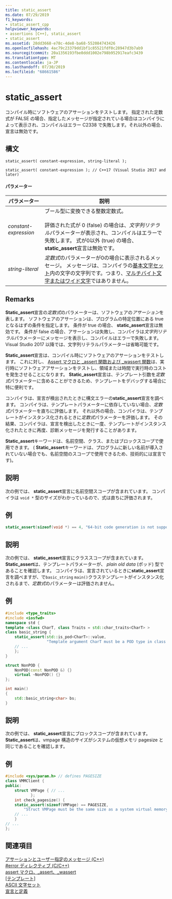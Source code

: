 ```yaml
---
title: static_assert
ms.date: 07/29/2019
f1_keywords:
- static_assert_cpp
helpviewer_keywords:
- assertions [C++], static_assert
- static_assert
ms.assetid: 28dd3668-e78c-4de8-ba68-552084743426
ms.openlocfilehash: 4ac79c23379dd1bf1c85521fdf0c28947d3b7ab9
ms.sourcegitcommit: 20a1356193fbe0ddd1002e798b952917eafc3439
ms.translationtype: MT
ms.contentlocale: ja-JP
ms.lasthandoff: 07/30/2019
ms.locfileid: "68661586"
---
```

# <a name="staticassert"></a>static_assert

コンパイル時にソフトウェアのアサーションをテストします。 指定された定数式が FALSE の場合、指定したメッセージが指定されている場合はコンパイラによって表示され、コンパイルはエラー C2338 で失敗します。それ以外の場合、宣言は無効です。

## <a name="syntax"></a>構文

```
static_assert( constant-expression, string-literal );

static_assert( constant-expression ); // C++17 (Visual Studio 2017 and later)
```

#### <a name="parameters"></a>パラメーター

|パラメーター|説明|
|---------------|-----------------|
|*constant-expression*|ブール型に変換できる整数定数式。<br /><br /> 評価された式が 0 (false) の場合は、*文字列リテラル*パラメーターが表示され、コンパイルはエラーで失敗します。 式が0以外 (true) の場合、 **static_assert**宣言は無効です。|
|*string-literal*|*定数式*のパラメーターが0の場合に表示されるメッセージ。 メッセージは、コンパイラの[基本文字セット](../c-language/ascii-character-set.md)内の文字の文字列です。つまり、[マルチバイト文字またはワイド文字](../c-language/multibyte-and-wide-characters.md)ではありません。|

## <a name="remarks"></a>Remarks

**Static_assert**宣言の*定数式*のパラメーターは、ソフトウェアの*アサーション*を表します。 ソフトウェアのアサーションは、プログラムの特定位置にある true となるはずの条件を指定します。 条件が true の場合、 **static_assert**宣言は無効です。 条件が false の場合、アサーションは失敗し、コンパイラは*文字列リテラル*パラメーターにメッセージを表示し、コンパイルはエラーで失敗します。 Visual Studio 2017 以降では、文字列リテラルパラメーターは省略可能です。

**Static_assert**宣言は、コンパイル時にソフトウェアのアサーションをテストします。 これに対し、 [Assert マクロと _assert 関数および _wassert 関数](../c-runtime-library/reference/assert-macro-assert-wassert.md)は、実行時にソフトウェアアサーションをテストし、領域または時間で実行時のコストを発生させることになります。 **Static_assert**宣言は、テンプレート引数を*定数式*パラメーターに含めることができるため、テンプレートをデバッグする場合に特に便利です。

コンパイラは、宣言が検出されたときに構文エラーの**static_assert**宣言を調べます。 コンパイラは、テンプレートパラメーターに依存していない場合、*定数式*パラメーターを直ちに評価します。 それ以外の場合、コンパイラは、テンプレートがインスタンス化されるときに*定数式*パラメーターを評価します。 その結果、コンパイラは、宣言を検出したときに一度、テンプレートがインスタンス化されたときに再度、診断メッセージを発行することがあります。

**Static_assert**キーワードは、名前空間、クラス、またはブロックスコープで使用できます。 ( **Static_assert**キーワードは、プログラムに新しい名前が導入されていない場合でも、名前空間のスコープで使用できるため、技術的には宣言です)。

## <a name="description"></a>説明

次の例では、 **static_assert**宣言に名前空間スコープが含まれています。 コンパイラは `void *` 型のサイズがわかっているので、式は直ちに評価されます。

## <a name="example"></a>例

```cpp
static_assert(sizeof(void *) == 4, "64-bit code generation is not supported.");
```

## <a name="description"></a>説明

次の例では、 **static_assert**宣言にクラススコープが含まれています。 **Static_assert**は、テンプレートパラメーターが、 *plain old data* (ポッド) 型であることを確認します。 コンパイラは、宣言されているときに**static_assert**宣言を調べますが、で`basic_string` `main()`クラステンプレートがインスタンス化されるまで、*定数式*のパラメーターは評価されません。

## <a name="example"></a>例

```cpp
#include <type_traits>
#include <iosfwd>
namespace std {
template <class CharT, class Traits = std::char_traits<CharT> >
class basic_string {
    static_assert(std::is_pod<CharT>::value,
                  "Template argument CharT must be a POD type in class template basic_string");
    // ...
    };
}

struct NonPOD {
    NonPOD(const NonPOD &) {}
    virtual ~NonPOD() {}
};

int main()
{
    std::basic_string<char> bs;
}
```

## <a name="description"></a>説明

次の例では、 **static_assert**宣言にブロックスコープが含まれています。 **Static_assert**は、vmpage 構造のサイズがシステムの仮想メモリ pagesize と同じであることを確認します。

## <a name="example"></a>例

```cpp
#include <sys/param.h> // defines PAGESIZE
class VMMClient {
public:
    struct VMPage { // ...
           };
    int check_pagesize() {
    static_assert(sizeof(VMPage) == PAGESIZE,
        "Struct VMPage must be the same size as a system virtual memory page.");
    // ...
    }
// ...
};
```

## <a name="see-also"></a>関連項目

[アサーションとユーザー指定のメッセージ (C++)](../cpp/assertion-and-user-supplied-messages-cpp.md)<br/>
[#error ディレクティブ (C/C++)](../preprocessor/hash-error-directive-c-cpp.md)<br/>
[assert マクロ、_assert、_wassert](../c-runtime-library/reference/assert-macro-assert-wassert.md)<br/>
[[テンプレート]](../cpp/templates-cpp.md)<br/>
[ASCII 文字セット](../c-language/ascii-character-set.md)<br/>
[宣言と定義](declarations-and-definitions-cpp.md)